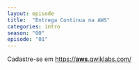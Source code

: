 ```yaml
---
layout: episode
title:  "Entrega Contínua na AWS"
categories: intro
season: "00"
episode: "01"
---
```

Cadastre-se em [https://__aws__.qwiklabs.com/](http://aws.qwiklabs.com)